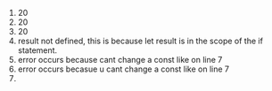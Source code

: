 1. 20 
2. 20 
3. 20 
4. result not defined, this is because let result is in the scope of the if statement. 
5. error occurs because cant change a const like on line 7
6. error occurs becasue u cant change a const like on line 7
7. 